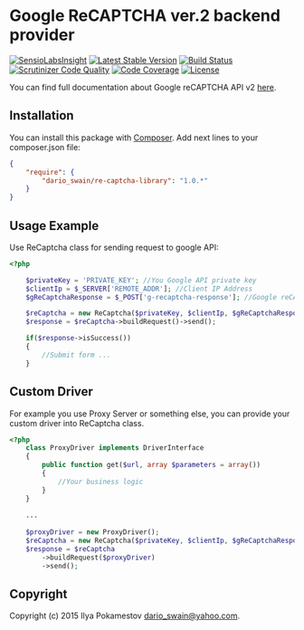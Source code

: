 Google ReCAPTCHA ver.2 backend provider
================================================

[![SensioLabsInsight](https://insight.sensiolabs.com/projects/cbc2c849-3910-4316-bac2-9977c4eda736/big.png)](https://insight.sensiolabs.com/projects/cbc2c849-3910-4316-bac2-9977c4eda736)
[![Latest Stable Version](https://poser.pugx.org/dario_swain/re-captcha-library/v/stable.svg)](https://packagist.org/packages/dario_swain/re-captcha-library)
[![Build Status](https://travis-ci.org/DarioSwain/ReCaptchaLibrary.svg?branch=1.0)](https://travis-ci.org/DarioSwain/ReCaptchaLibrary)
[![Scrutinizer Code Quality](https://scrutinizer-ci.com/g/DarioSwain/ReCaptchaLibrary/badges/quality-score.png?b=1.0)](https://scrutinizer-ci.com/g/DarioSwain/ReCaptchaLibrary/?branch=1.0)
[![Code Coverage](https://scrutinizer-ci.com/g/DarioSwain/ReCaptchaLibrary/badges/coverage.png?b=1.0)](https://scrutinizer-ci.com/g/DarioSwain/ReCaptchaLibrary/?branch=1.0)
[![License](https://poser.pugx.org/dario_swain/re-captcha-library/license.svg)](https://packagist.org/packages/dario_swain/re-captcha-library)

You can find full documentation about Google reCAPTCHA API v2 [here](http://developers.google.com/recaptcha/intro).

Installation
------------

You can install this package with [Composer](http://getcomposer.org/).
Add next lines to your composer.json file:

``` json
{
    "require": {
        "dario_swain/re-captcha-library": "1.0.*"
    }
}
```

Usage Example
-------------

Use ReCaptcha class for sending request to google API:

``` php
<?php

    $privateKey = 'PRIVATE_KEY'; //You Google API private key
    $clientIp = $_SERVER['REMOTE_ADDR']; //Client IP Address
    $gReCaptchaResponse = $_POST['g-recaptcha-response']; //Google reCAPTCHA response

    $reCaptcha = new ReCaptcha($privateKey, $clientIp, $gReCaptchaResponse);
	$response = $reCaptcha->buildRequest()->send();

	if($response->isSuccess())
    {
        //Submit form ...
    }

```

Custom Driver
-------------

For example you use Proxy Server or something else, you can provide your custom driver into ReCaptcha class.

``` php
<?php
    class ProxyDriver implements DriverInterface
    {
        public function get($url, array $parameters = array())
        {
            //Your business logic
        }
    }
    
    ...
    
    $proxyDriver = new ProxyDriver();
    $reCaptcha = new ReCaptcha($privateKey, $clientIp, $gReCaptchaResponse);
	$response = $reCaptcha
	    ->buildRequest($proxyDriver)
	    ->send();

```

Copyright
---------

Copyright (c) 2015 Ilya Pokamestov <dario_swain@yahoo.com>.
